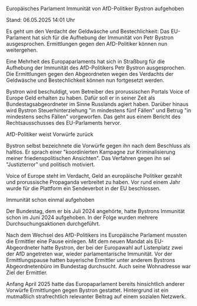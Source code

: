 
Europäisches Parlament
Immunität von AfD-Politiker Bystron aufgehoben


Stand: 06.05.2025 14:01 Uhr


Es geht um den Verdacht der Geldwäsche und Bestechlichkeit: Das EU-Parlament hat sich für die Aufhebung der Immunität von Petr Bystron ausgesprochen. Ermittlungen gegen den AfD-Politiker können nun weitergehen.



Eine Mehrheit des Europaparlaments hat sich in Straßburg für die Aufhebung der Immunität des AfD-Politikers Petr Bystron ausgesprochen. Die Ermittlungen gegen den Abgeordneten wegen des Verdachts der Geldwäsche und Bestechlichkeit können nun fortgesetzt werden. 


Bystron wird beschuldigt, vom Betreiber des prorussischen Portals Voice of Europe Geld erhalten zu haben. Dafür soll er in seiner Zeit als Bundestagsabgeordneter im Sinne Russlands agiert haben. Darüber hinaus wird Bystron Steuerhinterziehung "in mindestens fünf Fällen" und Betrug "in mindestens sechs Fällen" vorgeworfen. Das geht aus einem Bericht des Rechtsausschusses des EU-Parlaments hervor. 

AfD-Politiker weist Vorwürfe zurück


Bystron selbst bezeichnete die Vorwürfe gegen ihn nach dem Beschluss als haltlos. Er sprach einer "koordinierten Kampagne zur Kriminalisierung meiner friedenspolitischen Ansichten". Das Verfahren gegen ihn sei "Justizterror" und politisch motiviert.


Voice of Europe steht im Verdacht, Geld an europäische Politiker gezahlt und prorussische Propaganda verbreitet zu haben. Vor rund einem Jahr wurde für die Plattform ein Sendeverbot in der EU beschlossen.

Immunität schon einmal aufgehoben


Der Bundestag, dem er bis Juli 2024 angehörte, hatte Bystrons Immunität schon im Juni 2024 aufgehoben. In der Folge wurden mehrere Durchsuchungsaktionen durchgeführt.


Nach dem Wechsel des AfD-Politikers ins Europäische Parlament mussten die Ermittler eine Pause einlegen. Mit dem neuen Mandat als EU-Abgeordneter hatte Bystron, der bei der Europawahl auf Listenplatz zwei der AfD angetreten war, wieder parlamentarische Immunität. Vor der Ermittlungspause hatten bayerische Ermittler unter anderem Bystrons Abgeordnetenbüro im Bundestag durchsucht. Auch seine Wohnadresse war Ziel der Ermittler.


Anfang April 2025 hatte das Europaparlament bereits hinsichtlich anderer Vorwürfe Ermittlungen gegen Bystron gestattet. Hintergrund ist ein mutmaßlich strafrechtlich relevanter Beitrag auf einem sozialen Netzwerk.

